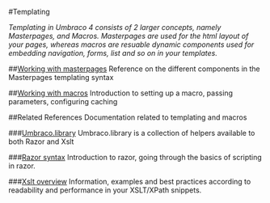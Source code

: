 #Templating

_Templating in Umbraco 4 consists of 2 larger concepts, namely Masterpages, and Macros. Masterpages are used for the html layout of your pages, whereas macros are resuable dynamic components used for embedding navigation, forms, list and so on in your templates._

##[Working with masterpages](Masterpages/index.md)
Reference on the different components in the Masterpages templating syntax

##[Working with macros](Macros/index.md)
Introduction to setting up a macro, passing parameters, configuring caching

##Related References
Documentation related to templating and macros

###[Umbraco.library](../api/umbraco.library/index.md)
Umbraco.library is a collection of helpers available to both Razor and Xslt

###[Razor syntax](Macros/Razor/index.md)
Introduction to razor, going through the basics of scripting in razor.

###[Xslt overview](Macros/Xslt/index.md)
Information, examples and best practices according to readability and performance in your XSLT/XPath snippets.